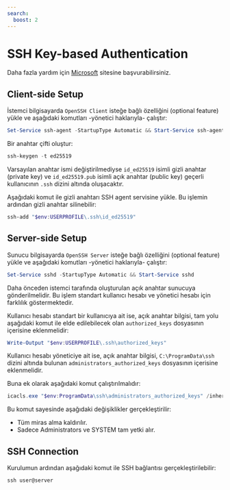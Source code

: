 ```yaml
---
search:
  boost: 2
---
```


# SSH Key-based Authentication

Daha fazla yardım için [Microsoft](https://learn.microsoft.com/en-us/windows-server/administration/openssh/openssh_keymanagement) sitesine başvurabilirsiniz.

## Client-side Setup

İstemci bilgisayarda `OpenSSH Client` isteğe bağlı özelliğini (optional feature) yükle ve aşağıdaki komutları -yönetici haklarıyla- çalıştır:

```powershell
Set-Service ssh-agent -StartupType Automatic && Start-Service ssh-agent
```

Bir anahtar çifti oluştur:

```powershell
ssh-keygen -t ed25519
```

Varsayılan anahtar ismi değiştirilmediyse `id_ed25519` isimli gizli anahtar (private key) ve `id_ed25519.pub` isimli açık anahtar (public key) geçerli kullanıcının `.ssh` dizini altında oluşacaktır.

Aşağıdaki komut ile gizli anahtarı SSH agent servisine yükle. Bu işlemin ardından gizli anahtar silinebilir:

```powershell
ssh-add "$env:USERPROFILE\.ssh\id_ed25519"
```

## Server-side Setup

Sunucu bilgisayarda `OpenSSH Server` isteğe bağlı özelliğini (optional feature) yükle ve aşağıdaki komutları -yönetici haklarıyla- çalıştır:

```powershell
Set-Service sshd -StartupType Automatic && Start-Service sshd
```

Daha önceden istemci tarafında oluşturulan açık anahtar sunucuya gönderilmelidir. Bu işlem standart kullanıcı hesabı ve yönetici hesabı için farklılık göstermektedir.

Kullanıcı hesabı standart bir kullanıcıya ait ise, açık anahtar bilgisi, tam yolu aşağıdaki komut ile elde edilebilecek olan `authorized_keys` dosyasının içerisine eklenmelidir:

```powershell
Write-Output "$env:USERPROFILE\.ssh\authorized_keys"
```

Kullanıcı hesabı yöneticiye ait ise, açık anahtar bilgisi, `C:\ProgramData\ssh` dizini altında bulunan `administrators_authorized_keys` dosyasının içerisine eklenmelidir.

Buna ek olarak aşağıdaki komut çalıştırılmalıdır:

```powershell
icacls.exe "$env:ProgramData\ssh\administrators_authorized_keys" /inheritance:r /grant "Administrators:F" /grant "SYSTEM:F"
```

Bu komut sayesinde aşağıdaki değişiklikler gerçekleştirilir:

* Tüm miras alma kaldırılır.
* Sadece Administrators ve SYSTEM tam yetki alır.

## SSH Connection

Kurulumun ardından aşağıdaki komut ile SSH bağlantısı gerçekleştirilebilir:

```powershell
ssh user@server
```
